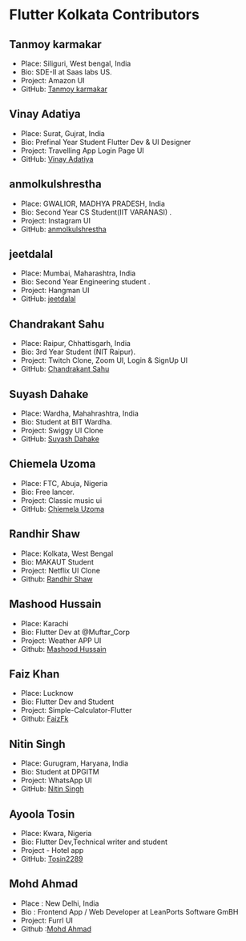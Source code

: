 # Flutter Kolkata Contributors

## Tanmoy karmakar

- Place: Siliguri, West bengal, India
- Bio: SDE-II at Saas labs US.
- Project: Amazon UI
- GitHub: [Tanmoy karmakar](https://github.com/tanmoy27112000)

## Vinay Adatiya

- Place: Surat, Gujrat, India
- Bio: Prefinal Year Student Flutter Dev & UI Designer
- Project: Travelling App Login Page UI
- GitHub: [Vinay Adatiya](https://github.com/Vinay9478)

## anmolkulshrestha

- Place: GWALIOR, MADHYA PRADESH, India
- Bio: Second Year CS Student(IIT VARANASI) .
- Project: Instagram UI
- GitHub: [anmolkulshrestha](https://github.com/anmolkulshrestha)

## jeetdalal

- Place: Mumbai, Maharashtra, India
- Bio: Second Year Engineering student .
- Project: Hangman UI
- GitHub: [jeetdalal](https://github.com/JeetDalal)

## Chandrakant Sahu

- Place: Raipur, Chhattisgarh, India
- Bio: 3rd Year Student (NIT Raipur).
- Project: Twitch Clone, Zoom UI, Login & SignUp UI
- GitHub: [Chandrakant Sahu](https://github.com/Chandrakant0110)

## Suyash Dahake

- Place: Wardha, Mahahrashtra, India
- Bio: Student at BIT Wardha.
- Project: Swiggy UI Clone
- GitHub: [Suyash Dahake](https://github.com/suyash0102)

## Chiemela Uzoma

- Place: FTC, Abuja, Nigeria
- Bio: Free lancer.
- Project: Classic music ui 
- GitHub: [Chiemela Uzoma](https://github.com/codesait)


## Randhir Shaw

- Place: Kolkata, West Bengal
- Bio: MAKAUT Student
- Project: Netflix UI Clone
- Github: [Randhir Shaw](https://github.com/randhirshaw)

## Mashood Hussain

- Place: Karachi
- Bio: Flutter Dev at @Muftar_Corp
- Project: Weather APP UI
- Github: [Mashood Hussain](https://github.com/mashood100)


## Faiz Khan

- Place: Lucknow
- Bio: Flutter Dev and Student
- Project: Simple-Calculator-Flutter
- Github: [FaizFk](https://github.com/FaizFk)

## Nitin Singh

- Place: Gurugram, Haryana, India
- Bio: Student at DPGITM
- Project: WhatsApp UI
- GitHub: [Nitin Singh](https://github.com/Nitin-Singh18)


## Ayoola Tosin

- Place: Kwara, Nigeria
- Bio: Flutter Dev,Technical writer and student
- Project - Hotel app
- GitHub: [Tosin2289](https://github.com/Tosin2289)

## Mohd Ahmad

- Place : New Delhi, India
- Bio : Frontend App / Web Developer at LeanPorts Software GmBH
- Project: Furrl UI
- Github :[Mohd Ahmad](https://github.com/No0b-master)

